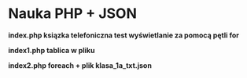 # Nauka PHP + JSON 


**index.php ksiązka telefoniczna test wyświetlanie za pomocą pętli for**

**index1.php tablica w pliku**

**index2.php foreach + plik klasa_1a_txt.json**

